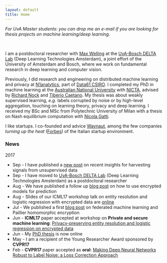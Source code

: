 ```yaml
---
layout: default
title: Home
---
```


*For UvA Master students: you can drop me an e-mail if you are looking for thesis projects on
machine learning/deep learning.*

<br>

I am a postdoctoral researcher with [Max Welling](https://staff.fnwi.uva.nl/m.welling/) at the [UvA-Bosch DELTA Lab](https://ivi.fnwi.uva.nl/uvaboschdeltalab/) (Deep Learning Technologies Amsterdam), a joint effort of the University of Amsterdam and Bosch, where we work on fundamental research in deep learning and computer vision.

Previously, I did research and engineering on distributed machine learning and privacy at  [N1analytics](http://www.n1analytics.com), part of [Data61 CSIRO](http://www.data61.csiro.au).
I completed my PhD in machine learning at the
[Australian National University](https://www.anu.edu.au) with [NICTA](https://www.nicta.com.au), advised by
[Richard Nock](http://users.cecs.anu.edu.au/~rnock/) and
[Tiberio Caetano](http://www.tiberiocaetano.com). My thesis was about
weakly supervised learning, *e.g.* labels corrupted by noise or by high-level aggregation, touching on learning theory, privacy and deep learning.
I received my BSc and MSc from Polytechnic University of Milan with
a thesis on Nash equilibrium computation with [Nicola Gatti](http://www.gametheory.polimi.it/nicola-gatti.html).

I like startups. I co-founded and advice [Waynaut](http://www.waynaut.com), among the few companies
*turning up the heat* ([Forbes](http://lnkd.in/d3UGMsx)) of the Italian startup environment.

### News
2017

- Sep - I have published a [new post](http://giorgiopatrini.org/posts/2017/09/06/in-search-of-the-missing-signals/) on recent insights for harvesting signals from unsupervised data
- Sep - I have moved to [UvA-Bosch DELTA Lab](https://ivi.fnwi.uva.nl/uvaboschdeltalab/) (Deep Learning Technologies Amsterdam) as a postdoctoral researcher
- Aug - We have published a follow up [blog post](http://giorgiopatrini.org/posts/2017/08/14/distributed-machine-learning-and-partially-homomorphic-encryption-2/) on how to use encrypted models for prediction
- Aug - Slides of our ICML17 workshop talk on entity resolution and logistic regression with encrypted data are [online]({{site.baseurl}}assets/slides/2017_ICML.pdf)
- Jul - We published a first [blog post](http://giorgiopatrini.org/posts/2017/07/13/distributed-machine-learning-and-partially-homomorphic-encryption-1) on federated machine learning and Paillier homomorphic encryption
- Jun - **ICML17** paper accepted at workshop on **Private and secure machine learning**: [Privacy-preserving entity resolution and logistic regression on encrypted data]({{site.baseurl}}assets/paper/2017_ICML.pdf)
- Jun - My [PhD thesis](https://openresearch-repository.anu.edu.au/handle/1885/117067) is now online
- May - I am a recipient of the Young Researcher Award sponsored by **CVPR17**
- Feb - **CVPR17** paper accepted as **oral**:
[Making Deep Neural Networks Robust to Label Noise: a Loss Correction Approach](http://arxiv.org/abs/1609.03683)
